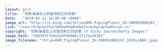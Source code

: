 ```yaml
---
layout: post
title:  "琼斯海滩岛上的笛鸻和它的幼崽"
date:   "2019-05-11 16:00:00 +0800"
image_url: "http://cn.bing.com/th?id=OHR.PipingPlover_ZH-CN0992806167_1920x1080.jpg&rf=LaDigue_1920x1080.jpg&pid=hp"
link: "/search?q=%e7%ac%9b%e9%b8%bb&form=hpcapt&mkt=zh-cn"
copyright: "琼斯海滩岛上的笛鸻和它的幼崽 (© Vicki Jauron/Getty Images)"
image_hash: "39d303f7a9e1bdf96906c3717ea36302"
image_filename: "th?id=OHR.PipingPlover_ZH-CN0992806167_1920x1080.jpg&rf=LaDigue_1920x1080.jpg&pid=hp"
---
```

